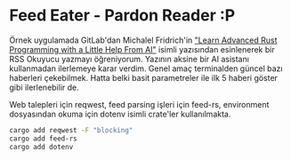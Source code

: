 # Feed Eater - Pardon Reader :P

Örnek uygulamada GitLab'dan Michalel Fridrich'in ["Learn Advanced Rust Programming with a Little Help From AI"](https://about.gitlab.com/blog/2023/10/12/learn-advanced-rust-programming-with-a-little-help-from-ai-code-suggestions/) isimli yazısından esinlenerek bir RSS Okuyucu yazmayı öğreniyorum. Yazının aksine bir AI asistanı kullanmadan ilerlemeye karar verdim. Genel amaç terminalden güncel bazı haberleri çekebilmek. Hatta belki basit parametreler ile ilk 5 haberi göster gibi ilerlenebilir de.

Web talepleri için reqwest, feed parsing işleri için feed-rs, environment dosyasından okuma için dotenv isimli crate'ler kullanılmakta.

```bash
cargo add reqwest -F "blocking"
cargo add feed-rs
cargo add dotenv
```